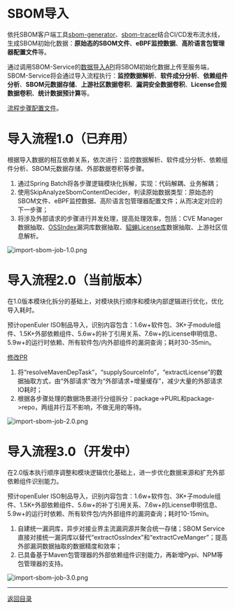 # SBOM导入

依托SBOM客户端工具[sbom-generator](https://github.com/opensourceways/sbom-tools/tree/main/sbom-generator)、[sbom-tracer](https://github.com/opensourceways/sbom-tools/tree/main/sbom-tracer)结合CI/CD发布流水线，生成SBOM初始化数据：**原始态的SBOM文件**、**eBPF监控数据**、**高阶语言包管理器配置文件**等。

通过调用SBOM-Service的[数据导入API](https://github.com/opensourceways/sbom-service/blob/main/doc/api/制品发布.md)将SBOM初始化数据上传至服务端，SBOM-Service将会通过导入流程执行：**监控数据解析**、**软件成分分析**、**依赖组件分析**、**SBOM元数据存储**、**上游社区数据卷积**、**漏洞安全数据卷积**、**License合规数据卷积**、**统计数据预计算**等。

[流程步骤配置文件](https://github.com/opensourceways/sbom-service/blob/main/batch/src/main/resources/spring-batch/sbom-read-job.xml)。

# 导入流程1.0（已弃用）

根据导入数据的相互依赖关系，依次进行：监控数据解析、软件成分分析、依赖组件分析、SBOM元数据存储、外部数据卷积等步骤。

1. 通过Spring Batch将各步骤逻辑模块化拆解，实现：代码解耦、业务解耦；
2. 使用SkipAnalyzeSbomContentDecider，判读原始数据类型：原始态的SBOM文件、eBPF监控数据、高阶语言包管理器配置文件；从而决定对应的下一步骤；
3. 将涉及外部请求的步骤进行并发处理，提高处理效率，包括：CVE Manager数据抽取、[OSSIndex](https://ossindex.sonatype.org/)漏洞库数据抽取、[貂蝉License库](https://compliance.openeuler.org/)数据抽取、上游社区信息解析。

![import-sbom-job-1.0.png](https://raw.githubusercontent.com/opensourceways/sbom-service/main/doc/assert/import-sbom-job-1.0.png)

# 导入流程2.0（当前版本）

在1.0版本模块化拆分的基础上，对模块执行顺序和模块内部逻辑进行优化，优化导入耗时。

预计openEuler ISO制品导入，识别内容包含：1.6w+软件包、3K+子module组件、1.5K+外部依赖组件、5.6w+的补丁引用关系、7.6w+的License申明信息、5.9w+的运行时依赖、所有软件包/内外部组件的漏洞查询；耗时30-35min。

[修改PR](https://github.com/opensourceways/sbom-service/pull/167)

1. 将“resolveMavenDepTask”，“supplySourceInfo”，“extractLicense”的数据抽取方式，由“外部请求”改为“外部请求+增量缓存”，减少大量的外部请求IO耗时；
2. 根据各步骤处理的数据场景进行分组拆分：package->PURL和package->repo，两组并行互不影响，不做无用的等待。

![import-sbom-job-2.0.png](https://raw.githubusercontent.com/opensourceways/sbom-service/main/doc/assert/import-sbom-job-2.0.png)

# 导入流程3.0（开发中）

在2.0版本执行顺序调整和模块逻辑优化基础上，进一步优化数据来源和扩充外部依赖组件识别能力。

预计openEuler ISO制品导入，识别内容包含：1.6w+软件包、3K+子module组件、1.5K+外部依赖组件、5.6w+的补丁引用关系、7.6w+的License申明信息、5.9w+的运行时依赖、所有软件包/内外部组件的漏洞查询；耗时10-15min。

1. 自建统一漏洞库，异步对接业界主流漏洞源并聚合统一存储；SBOM Service直接对接统一漏洞库以替代“extractOssIndex”和“extractCveManger”；提高外部漏洞数据抽取的数据精度和效率；
2. 已具备基于Maven包管理器的外部依赖组件识别能力，再新增Pypi、NPM等包管理器的支持。

![import-sbom-job-3.0.png](https://raw.githubusercontent.com/opensourceways/sbom-service/main/doc/assert/import-sbom-job-3.0.png)

---

[返回目录](../../README.md)
